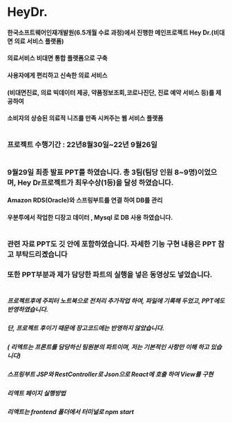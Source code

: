 # HeyDr.

#### 한국소프트웨어인재개발원(6.5개월 수료 과정)에서 진행한 메인프로젝트 Hey Dr.(비대면 의료 서비스 플랫폼)
#### 의료서비스 비대면 통합 플랫폼으로 구축
#### 사용자에게 편리하고 신속한 의료 서비스
#### (비대면진료, 의료 빅데이터 제공, 약품정보조회,코로나진단, 진료 예약 서비스 등)를 제공하여  
#### 소비자의 상승된 의료적 니즈를 만족 시켜주는 웹 서비스 플랫폼
# 
### 프로젝트 수행기간 : 22년8월30일~22년 9월26일
# 
### 9월29일 최종 발표 PPT를 하였습니다. 총 3팀(팀당 인원 8~9명)이었으며, Hey Dr프로젝트가 최우수상(1등)을 달성 하였습니다.

#### Amazon RDS(Oracle)와 스프링부트를 연결 하여 DB를 관리
#### 우분투에서 작업한 디장고 데이터 , Mysql 로 DB 사용 하였습니다.
# 
### 관련 자료 PPT도 깃 안에 포함하였습니다. 자세한 기능 구현 내용은 PPT 참고 부탁드리곘습니다
### 또한 PPT부분과 제가 담당한 파트의 실행을 넣은 동영상도 넣었습니다.
# 

##### 프로젝트후에 주피터 노트북으로 전처리 추가작업 하여, 파일에 기록해 두었고, PPT에도 반영하였습니다.
##### 단, 프로젝트 후이기 때문에 장고코드에는 반영하지 않았습니다.
##### ( 리엑트는 프론트를 담당하신 팀원분의 파트이며, 저는 기본적인 사항만 이해 하고 있습니다)
##### 스프링부트 JSP와 RestController로 Json으로 React에 호출 하여 View를 구현
##### 리액트 페이지 실행방법 
##### 리액트는 frontend 폴더에서 터미널로 npm start  


